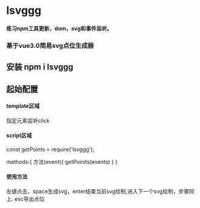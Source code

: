 # lsvggg
<h4>练习npm工具更新，dom，svg和事件监听。</h4>
<h3>基于vue3.0简易svg点位生成器</h3>
<h2>安装 npm i lsvggg</h2>
<h2>起始配置</h2>
<h4>template区域</h4>
  指定元素监听click
<h4>script区域</h4>
  const getPoints = require('lsvggg');
  
  methods:{
    方法(event){
      getPoinits(events)
    }
  }
<h4>使用方法</h4>
左键点击，space生成svg，enter结束当前svg绘制,进入下一个svg绘制，步骤同上.
esc导出点位
